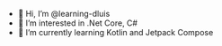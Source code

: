 - 👋 Hi, I’m @learning-dluis
- 👀 I’m interested in .Net Core, C#
- 🌱 I’m currently learning Kotlin and Jetpack Compose

<!---
learning-dluis/learning-dluis is a ✨ special ✨ repository because its `README.md` (this file) appears on your GitHub profile.
You can click the Preview link to take a look at your changes.
--->
